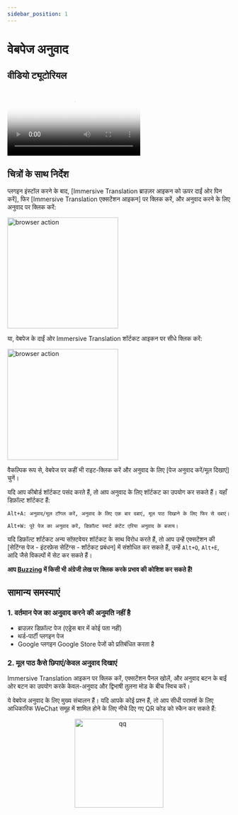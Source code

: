 ```yaml
---
sidebar_position: 1
---
```


# वेबपेज अनुवाद

## वीडियो ट्यूटोरियल

<video
  controls
  poster="https://immersivetranslate.com/assets/price/video-poster-zh-Hans.png"
  src="https://s.immersivetranslate.com/assets/uploads/full-intro-zh-CN-rYaxVV.mp4"
/>

## चित्रों के साथ निर्देश

प्लगइन इंस्टॉल करने के बाद, [Immersive Translation ब्राउज़र आइकन को ऊपर दाईं ओर पिन करें], फिर [Immersive Translation एक्सटेंशन आइकन] पर क्लिक करें, और अनुवाद करने के लिए अनुवाद पर क्लिक करें:

<img src="https://s.immersivetranslate.com/static/official-static/assets/browser-panel-v2.png" alt="browser action" width="250" />

या, वेबपेज के दाईं ओर Immersive Translation शॉर्टकट आइकन पर सीधे क्लिक करें:

<img src="https://s.immersivetranslate.com/assets/sidebar-shortcut.jpeg" alt="browser action" width="250" />

वैकल्पिक रूप से, वेबपेज पर कहीं भी राइट-क्लिक करें और अनुवाद के लिए [पेज अनुवाद करें/मूल दिखाएं] चुनें।

यदि आप कीबोर्ड शॉर्टकट पसंद करते हैं, तो आप अनुवाद के लिए शॉर्टकट का उपयोग कर सकते हैं। यहाँ डिफ़ॉल्ट शॉर्टकट हैं:

    Alt+A: अनुवाद/मूल टॉगल करें, अनुवाद के लिए एक बार दबाएं, मूल पाठ दिखाने के लिए फिर से दबाएं।

    Alt+W: पूरे पेज का अनुवाद करें, डिफ़ॉल्ट स्मार्ट कंटेंट एरिया अनुवाद के बजाय।

यदि डिफ़ॉल्ट शॉर्टकट अन्य सॉफ़्टवेयर शॉर्टकट के साथ विरोध करते हैं, तो आप उन्हें एक्सटेंशन की [सेटिंग्स पेज - इंटरफ़ेस सेटिंग्स - शॉर्टकट प्रबंधन] में संशोधित कर सकते हैं, उन्हें `Alt+Q`, `Alt+E`, आदि जैसे विकल्पों में सेट कर सकते हैं।

**आप [Buzzing](https://www.buzzing.cc/) में किसी भी अंग्रेजी लेख पर क्लिक करके प्रभाव की कोशिश कर सकते हैं!**

## सामान्य समस्याएं

### 1. वर्तमान पेज का अनुवाद करने की अनुमति नहीं है

- ब्राउज़र डिफ़ॉल्ट पेज (एड्रेस बार में कोई पता नहीं)
- थर्ड-पार्टी प्लगइन पेज
- Google प्लगइन Google Store पेजों को प्रतिबंधित करता है

### 2. मूल पाठ कैसे छिपाएं/केवल अनुवाद दिखाएं

Immersive Translation आइकन पर क्लिक करें, एक्सटेंशन पैनल खोलें, और अनुवाद बटन के बाईं ओर बटन का उपयोग करके केवल-अनुवाद और द्विभाषी तुलना मोड के बीच स्विच करें।

ये वेबपेज अनुवाद के लिए मुख्य संचालन हैं। यदि आपके कोई प्रश्न हैं, तो आप सीधी परामर्श के लिए आधिकारिक WeChat समूह में शामिल होने के लिए नीचे दिए गए QR कोड को स्कैन कर सकते हैं:

<div align="center">
<img src="https://s.immersivetranslate.com/assets/r2-uploads/wechat-contact4.png" width="200" alt="qq" />
</div>
